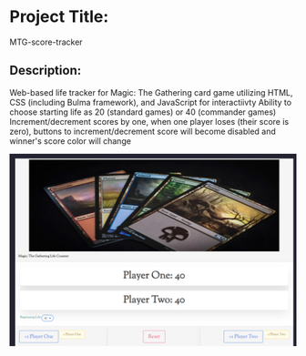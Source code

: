 # Project Title:

MTG-score-tracker

## Description:

Web-based life tracker for Magic: The Gathering card game utilizing HTML, CSS (including Bulma framework), and JavaScript for interactiivty
Ability to choose starting life as 20 (standard games) or 40 (commander games)
Increment/decrement scores by one, when one player loses (their score is zero), buttons to increment/decrement score will become disabled and winner's score color will change

![screenshot of tracker](Docs/image/MTG_Counter_Demo.png)
